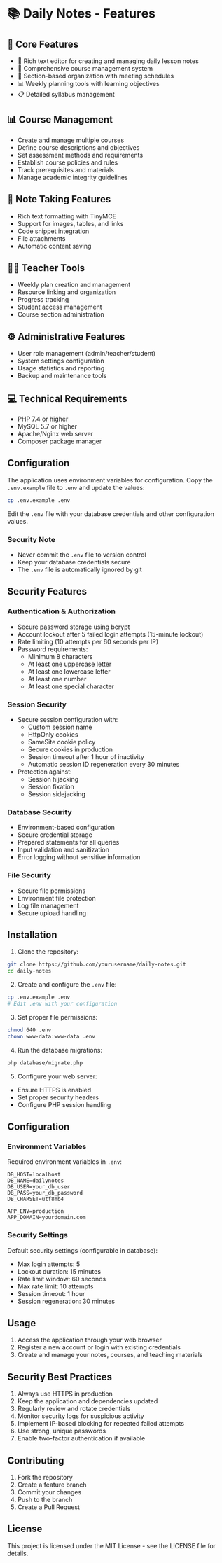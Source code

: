 # 📚 Daily Notes - Features

## 🎯 Core Features
- 📝 Rich text editor for creating and managing daily lesson notes
- 📅 Comprehensive course management system
- 👥 Section-based organization with meeting schedules
- 📊 Weekly planning tools with learning objectives
- 📋 Detailed syllabus management


## 📊 Course Management
- Create and manage multiple courses
- Define course descriptions and objectives
- Set assessment methods and requirements
- Establish course policies and rules
- Track prerequisites and materials
- Manage academic integrity guidelines

## 📝 Note Taking Features
- Rich text formatting with TinyMCE
- Support for images, tables, and links
- Code snippet integration
- File attachments
- Automatic content saving

## 👨‍🏫 Teacher Tools
- Weekly plan creation and management
- Resource linking and organization
- Progress tracking
- Student access management
- Course section administration

## ⚙️ Administrative Features
- User role management (admin/teacher/student)
- System settings configuration
- Usage statistics and reporting
- Backup and maintenance tools


## 💻 Technical Requirements
- PHP 7.4 or higher
- MySQL 5.7 or higher
- Apache/Nginx web server
- Composer package manager

## Configuration

The application uses environment variables for configuration. Copy the `.env.example` file to `.env` and update the values:

```bash
cp .env.example .env
```

Edit the `.env` file with your database credentials and other configuration values.

### Security Note
- Never commit the `.env` file to version control
- Keep your database credentials secure
- The `.env` file is automatically ignored by git

## Security Features

### Authentication & Authorization
- Secure password storage using bcrypt
- Account lockout after 5 failed login attempts (15-minute lockout)
- Rate limiting (10 attempts per 60 seconds per IP)
- Password requirements:
  - Minimum 8 characters
  - At least one uppercase letter
  - At least one lowercase letter
  - At least one number
  - At least one special character

### Session Security
- Secure session configuration with:
  - Custom session name
  - HttpOnly cookies
  - SameSite cookie policy
  - Secure cookies in production
  - Session timeout after 1 hour of inactivity
  - Automatic session ID regeneration every 30 minutes
- Protection against:
  - Session hijacking
  - Session fixation
  - Session sidejacking

### Database Security
- Environment-based configuration
- Secure credential storage
- Prepared statements for all queries
- Input validation and sanitization
- Error logging without sensitive information

### File Security
- Secure file permissions
- Environment file protection
- Log file management
- Secure upload handling

## Installation

1. Clone the repository:
```bash
git clone https://github.com/yourusername/daily-notes.git
cd daily-notes
```

2. Create and configure the `.env` file:
```bash
cp .env.example .env
# Edit .env with your configuration
```

3. Set proper file permissions:
```bash
chmod 640 .env
chown www-data:www-data .env
```

4. Run the database migrations:
```bash
php database/migrate.php
```

5. Configure your web server:
- Ensure HTTPS is enabled
- Set proper security headers
- Configure PHP session handling

## Configuration

### Environment Variables
Required environment variables in `.env`:
```
DB_HOST=localhost
DB_NAME=dailynotes
DB_USER=your_db_user
DB_PASS=your_db_password
DB_CHARSET=utf8mb4

APP_ENV=production
APP_DOMAIN=yourdomain.com
```

### Security Settings
Default security settings (configurable in database):
- Max login attempts: 5
- Lockout duration: 15 minutes
- Rate limit window: 60 seconds
- Max rate limit: 10 attempts
- Session timeout: 1 hour
- Session regeneration: 30 minutes

## Usage

1. Access the application through your web browser
2. Register a new account or login with existing credentials
3. Create and manage your notes, courses, and teaching materials

## Security Best Practices

1. Always use HTTPS in production
2. Keep the application and dependencies updated
3. Regularly review and rotate credentials
4. Monitor security logs for suspicious activity
5. Implement IP-based blocking for repeated failed attempts
6. Use strong, unique passwords
7. Enable two-factor authentication if available

## Contributing

1. Fork the repository
2. Create a feature branch
3. Commit your changes
4. Push to the branch
5. Create a Pull Request

## License

This project is licensed under the MIT License - see the LICENSE file for details.
